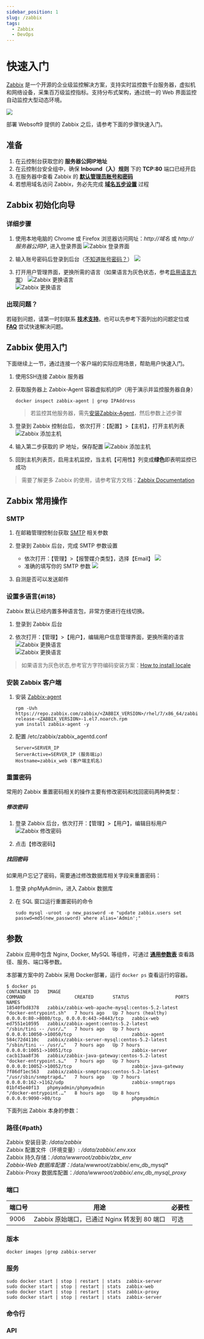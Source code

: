```yaml
---
sidebar_position: 1
slug: /zabbix
tags:
  - Zabbix 
  - DevOps
---
```


# 快速入门

[Zabbix](https://www.zabbix.com/cn) 是一个开源的企业级监控解决方案，支持实时监控数千台服务器，虚拟机和网络设备，采集百万级监控指标。支持分布式架构，通过统一的 Web 界面监控自动监控大型动态环境。

![](https://libs.websoft9.com/Websoft9/DocsPicture/zh/zabbix/zabbix-gui-websoft9.png)


部署 Websoft9 提供的 Zabbix 之后，请参考下面的步骤快速入门。

## 准备

1. 在云控制台获取您的 **服务器公网IP地址** 
2. 在云控制台安全组中，确保 **Inbound（入）规则** 下的 **TCP:80** 端口已经开启
3. 在服务器中查看 Zabbix 的 **[默认管理员账号和密码](./user/credentials)**  
4. 若想用域名访问  Zabbix，务必先完成 **[域名五步设置](./administrator/domain_step)** 过程


## Zabbix 初始化向导

### 详细步骤

1. 使用本地电脑的 Chrome 或 Firefox 浏览器访问网址：*http://域名* 或 *http://服务器公网IP*, 进入登录界面
   ![Zabbix 登录界面](https://libs.websoft9.com/Websoft9/DocsPicture/zh/zabbix/zabbix-login-websoft9.png)

2. 输入账号密码后登录到后台（[不知道账号密码？](#账号密码)）
   ![](https://libs.websoft9.com/Websoft9/DocsPicture/zh/zabbix/zabbix-dashboard-websoft9.png)

3. 打开用户管理界面，更换所需的语言（如果语言为灰色状态，参考[启用语言方案](#i18)）
   ![Zabbix 更换语言](https://libs.websoft9.com/Websoft9/DocsPicture/en/zabbix/zabbix-changelang-websoft9.png)  
   ![Zabbix 更换语言](https://libs.websoft9.com/Websoft9/DocsPicture/zh/zabbix/zabbix-dashboardzh-websoft9.png)

### 出现问题？

若碰到问题，请第一时刻联系 **[技术支持](./helpdesk)**。也可以先参考下面列出的问题定位或  **[FAQ](./faq#setup)** 尝试快速解决问题。

## Zabbix 使用入门

下面继续上一节，通过连接一个客户端的实际应用场景，帮助用户快速入门。  

1. 使用SSH连接 Zabbix 服务器

2. 获取服务器上 Zabbix-Agent 容器虚拟机的IP（用于演示并监控服务器自身）
   ```
   docker inspect zabbix-agent | grep IPAddress
   ```
   > 若监控其他服务器，需先[安装Zabbix-Agent](#安装客户端)，然后参数上述步骤

3. 登录到 Zabbix 控制台后， 依次打开：【配置】>【主机】，打开主机列表
   ![Zabbix 添加主机](https://libs.websoft9.com/Websoft9/DocsPicture/zh/zabbix/zabbix-edithost001-websoft9.png)

4. 输入第二步获取的 IP 地址，保存配置
   ![Zabbix 添加主机](https://libs.websoft9.com/Websoft9/DocsPicture/zh/zabbix/zabbix-edithost002-websoft9.png)

5. 回到主机列表页，启用主机监控，当主机【可用性】列变成**绿色**即表明监控已成功

> 需要了解更多 Zabbix 的使用，请参考官方文档：[Zabbix Documentation](https://www.zabbix.com/documentation/current/)

## Zabbix 常用操作

### SMTP

1. 在邮箱管理控制台获取 [SMTP](./administrator/smtp) 相关参数

2. 登录到 Zabbix 后台，完成 SMTP 参数设置  
  
   - 依次打开：【管理】>【报警媒介类型】，选择【Email】
     ![](https://libs.websoft9.com/Websoft9/DocsPicture/zh/zabbix/zabbix-opensmtp-websoft9.png)
   - 准确的填写你的 SMTP 参数
     ![](https://libs.websoft9.com/Websoft9/DocsPicture/zh/zabbix/zabbix-smtpsetting-websoft9.png) 

3. 自测是否可以发送邮件

### 设置多语言{#i18}

Zabbix 默认已经内置多种语言包，非常方便进行在线切换。

1. 登录到 Zabbix 后台

2. 依次打开：【管理】>【用户】，编辑用户信息管理界面，更换所需的语言
   ![Zabbix 更换语言](https://libs.websoft9.com/Websoft9/DocsPicture/en/zabbix/zabbix-changelang-websoft9.png)  
   ![Zabbix 更换语言](https://libs.websoft9.com/Websoft9/DocsPicture/zh/zabbix/zabbix-dashboardzh-websoft9.png)

> 如果语言为灰色状态,参考官方字符编码安装方案：[How to install locale](https://zabbix.org/wiki/How_to/install_locale)

### 安装 Zabbix 客户端

1. 安装 [Zabbix-agent](https://www.zabbix.com/download?zabbix=5.0&os_distribution=centos&os_version=7&db=mysql&ws=apache) 
   ```shell
   rpm -Uvh https://repo.zabbix.com/zabbix/<ZABBIX_VERSION>/rhel/7/x86_64/zabbix-release-<ZABBIX_VERSION>-1.el7.noarch.rpm
   yum install zabbix-agent -y
   ```

2. 配置 /etc/zabbix/zabbix_agentd.conf
   ```
   Server=SERVER_IP   
   ServerActive=SERVER_IP (服务端ip)   
   Hostname=zabbix_web (客户端主机名)   
   ```

### 重置密码

常用的 Zabbix 重置密码相关的操作主要有修改密码和找回密码两种类型：

##### 修改密码

1. 登录 Zabbix 后台，依次打开：【管理】>【用户】，编辑目标用户
  ![Zabbix 修改密码](https://libs.websoft9.com/Websoft9/DocsPicture/zh/zabbix/zabbix-modifypw-websoft9.png)

2. 点击【修改密码】

##### 找回密码

如果用户忘记了密码，需要通过修改数据库相关字段来重置密码：

1. 登录 phpMyAdmin，进入 Zabbix 数据库

2. 在 SQL 窗口运行重置密码的命令
   ```
   sudo mysql -uroot -p new_password -e "update zabbix.users set passwd=md5(new_password) where alias='Admin';"
   ```


## 参数

Zabbix 应用中包含 Nginx, Docker, MySQL 等组件，可通过 **[通用参数表](./administrator/parameter)** 查看路径、服务、端口等参数。  

本部署方案中的 Zabbix 采用 Docker部署，运行 `docker ps` 查看运行的容器。

```
$ docker ps
CONTAINER ID   IMAGE                                              COMMAND                  CREATED       STATUS                 PORTS                                         NAMES
18540fbd8378   zabbix/zabbix-web-apache-mysql:centos-5.2-latest   "docker-entrypoint.sh"   7 hours ago   Up 7 hours (healthy)   0.0.0.0:80->8080/tcp, 0.0.0.0:443->8443/tcp   zabbix-web
ed7551e10595   zabbix/zabbix-agent:centos-5.2-latest              "/sbin/tini -- /usr/…"   7 hours ago   Up 7 hours             0.0.0.0:10050->10050/tcp                      zabbix-agent
584c72d4110c   zabbix/zabbix-server-mysql:centos-5.2-latest       "/sbin/tini -- /usr/…"   7 hours ago   Up 7 hours             0.0.0.0:10051->10051/tcp                      zabbix-server
cacb13aa8f36   zabbix/zabbix-java-gateway:centos-5.2-latest       "docker-entrypoint.s…"   7 hours ago   Up 7 hours             0.0.0.0:10052->10052/tcp                      zabbix-java-gateway
7f86df1ec563   zabbix/zabbix-snmptraps:centos-5.2-latest          "/usr/sbin/snmptrapd…"   7 hours ago   Up 7 hours             0.0.0.0:162->1162/udp                         zabbix-snmptraps
01bf45e40f13   phpmyadmin/phpmyadmin                              "/docker-entrypoint.…"   8 hours ago   Up 8 hours             0.0.0.0:9090->80/tcp                          phpmyadmin

```

下面列出 Zabbix 本身的参数：

### 路径{#path}

Zabbix 安装目录: */data/zabbix*  
Zabbix 配置文件（环境变量）: */data/zabbix/.env.xxx*    
Zabbix 持久存储：*/data/wwwroot/zabbix/zbx_env  
Zabbix-Web 数据库配置：*/data/wwwroot/zabbix/.env_db_mysql*  
Zabbix-Proxy 数据库配置：*/data/wwwroot/zabbix/.env_db_mysql_proxy*   


### 端口

| 端口号 | 用途                                          | 必要性 |
| ------ | --------------------------------------------- | ------ |
| 9006   | Zabbix 原始端口，已通过 Nginx 转发到 80 端口 | 可选   |


### 版本

```shell
docker images |grep zabbix-server
```

### 服务

```shell
sudo docker start | stop | restart | stats  zabbix-server
sudo docker start | stop | restart | stats  zabbix-web
sudo docker start | stop | restart | stats  zabbix-proxy
sudo docker start | stop | restart | stats  zabbix-server
```

### 命令行


### API


